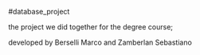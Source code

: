 #database_project

the project we did together for the degree course;

developed by Berselli Marco and Zamberlan Sebastiano
